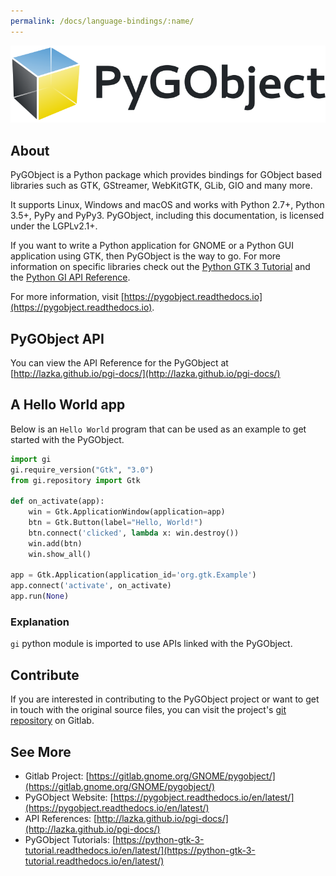 ```yaml
---
permalink: /docs/language-bindings/:name/
---
```

![PyGObject](/assets/img/docs/docs-pygobject.svg)

## About

PyGObject is a Python package which provides bindings for GObject based
libraries such as GTK, GStreamer, WebKitGTK, GLib, GIO and many more.

It supports Linux, Windows and macOS and works with Python 2.7+, Python
3.5+, PyPy and PyPy3. PyGObject, including this documentation, is licensed
under the LGPLv2.1+.

If you want to write a Python application for GNOME or a Python GUI
application using GTK, then PyGObject is the way to go. For more information
on specific libraries check out the [Python GTK 3 Tutorial](https://python-gtk-3-tutorial.readthedocs.io/)
and the [Python GI API Reference](https://lazka.github.io/pgi-docs).

For more information, visit [https://pygobject.readthedocs.io](https://pygobject.readthedocs.io).

## PyGObject API

You can view the API Reference for the PyGObject at
[http://lazka.github.io/pgi-docs/](http://lazka.github.io/pgi-docs/)

## A Hello World app

Below is an `Hello World` program that can be used as an example to get
started with the PyGObject.

```python
import gi
gi.require_version("Gtk", "3.0")
from gi.repository import Gtk

def on_activate(app):
    win = Gtk.ApplicationWindow(application=app)
    btn = Gtk.Button(label="Hello, World!")
    btn.connect('clicked', lambda x: win.destroy())
    win.add(btn)
    win.show_all()

app = Gtk.Application(application_id='org.gtk.Example')
app.connect('activate', on_activate)
app.run(None)
```

### Explanation

`gi` python module is imported to use APIs linked with the PyGObject.

## Contribute

If you are interested in contributing to the PyGObject project or want to get in touch with the original source files, you can visit the project's [git repository](https://gitlab.gnome.org/GNOME/pygobject/) on Gitlab.

## See More

* Gitlab Project: [https://gitlab.gnome.org/GNOME/pygobject/](https://gitlab.gnome.org/GNOME/pygobject/)
* PyGObject Website: [https://pygobject.readthedocs.io/en/latest/](https://pygobject.readthedocs.io/en/latest/)
* API References: [http://lazka.github.io/pgi-docs/](http://lazka.github.io/pgi-docs/)
* PyGObject Tutorials: [https://python-gtk-3-tutorial.readthedocs.io/en/latest/](https://python-gtk-3-tutorial.readthedocs.io/en/latest/)
